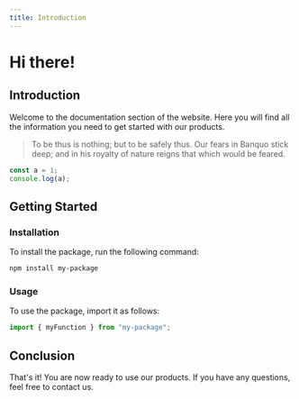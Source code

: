 ```yaml
---
title: Introduction
---
```


# Hi there!

## Introduction

Welcome to the documentation section of the website.
Here you will find all the information you need to get started with our products.

> To be thus is nothing; but to be safely thus. Our fears in Banquo stick deep; and in his royalty of nature reigns that which would be feared.

```typescript
const a = 1;
console.log(a);
```

## Getting Started

### Installation

To install the package, run the following command:

```bash
npm install my-package
```

### Usage

To use the package, import it as follows:

```typescript
import { myFunction } from "my-package";
```

## Conclusion

That's it! You are now ready to use our products. If you have any questions, feel free to contact us.
